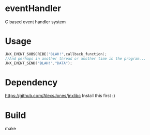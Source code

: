 eventHandler
============

C based event handler system

Usage
===========

```c
JNX_EVENT_SUBSCRIBE("BLAH!",callback_function);
//And perhaps in another thread or another time in the program...
JNX_EVENT_SEND("BLAH!","DATA");
```

Dependency
============

https://github.com/AlexsJones/jnxlibc
Install this first :) 


Build
===========

make
